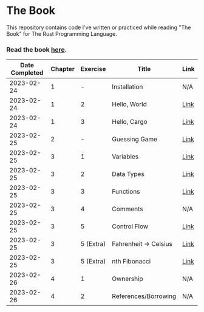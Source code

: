 # The Book
This repository contains code I've written or practiced while reading "The Book" for The Rust Programming Language.

### Read the book <a href="https://doc.rust-lang.org/book/" target="_blank">here</a>.

| Date Completed | Chapter | Exercise  | Title                  | Link                       |
|----------------|---------|-----------|------------------------|----------------------------|
| 2023-02-24     | 1       | -         | Installation           | N/A                        |
| 2023-02-24     | 1       | 2         | Hello, World           | [Link](./1.2)              |
| 2023-02-24     | 1       | 3         | Hello, Cargo           | [Link](./1.3)              |
| 2023-02-25     | 2       | -         | Guessing Game          | [Link](./2.0)              |
| 2023-02-25     | 3       | 1         | Variables              | [Link](./3.1)              |
| 2023-02-25     | 3       | 2         | Data Types             | [Link](./3.2)              |
| 2023-02-25     | 3       | 3         | Functions              | [Link](./3.3)              |
| 2023-02-25     | 3       | 4         | Comments               | N/A                        |
| 2023-02-25     | 3       | 5         | Control Flow           | [Link](./3.5)              |
| 2023-02-25     | 3       | 5 (Extra) | Fahrenheit -> Celsius  | [Link](./3.5-temperatures) |
| 2023-02-25     | 3       | 5 (Extra) | nth Fibonacci          | [Link](./3.5-fibonacci)    |
| 2023-02-26     | 4       | 1         | Ownership              | N/A                        |
| 2023-02-26     | 4       | 2         | References/Borrowing   | N/A                        |

